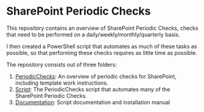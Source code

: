 # SharePoint Periodic Checks
This repository contains an overview of SharePoint Periodic Checks, checks that need to be
performed on a daily/weekly/monthly/quarterly basis.

I then created a PowerShell script that automates as much of these tasks as possible, so
that performing these checks requires as little time as possible.

The repository consists out of three folders:

1. [PeriodicChecks](https://github.com/ykuijs/SPPeriodicChecks/tree/master/PeriodicChecks): An overview of periodic checks for SharePoint, including template work instructions.
1. [Script](https://github.com/ykuijs/SPPeriodicChecks/tree/master/Script): The PeriodicChecks script that automates many of the SharePoint Periodic Checks.
1. [Documentation](https://github.com/ykuijs/SPPeriodicChecks/tree/master/Documentation): Script documentation and installation manual
